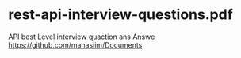 # rest-api-interview-questions.pdf
 API best Level  interview  quaction ans Answe
 https://github.com/manasiim/Documents
